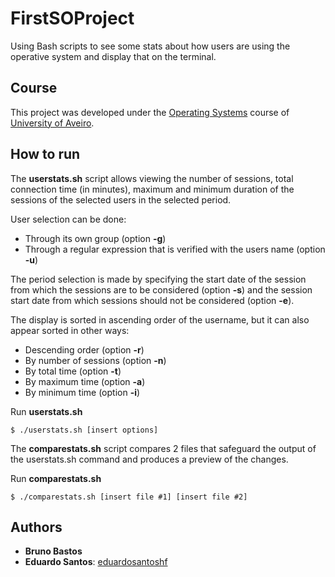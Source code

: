 # FirstSOProject

Using Bash scripts to see some stats about how users are using the operative system and display that on the terminal.

## Course
This project was developed under the [Operating Systems](https://www.ua.pt/en/uc/12293) course of [University of Aveiro](https://www.ua.pt/).

## How to run
The **userstats.sh** script allows viewing the number of sessions, total connection time (in minutes), maximum and minimum duration of the sessions of the selected users in the selected period.

User selection can be done:
* Through its own group (option **-g**)
* Through a regular expression that is verified with the users name (option **-u**)

The period selection is made by specifying the start date of the session from which the sessions are to be considered (option **-s**) and the session start date from which sessions should not be considered (option **-e**).

The display is sorted in ascending order of the username, but it can also appear sorted in other ways:
* Descending order (option **-r**)
* By number of sessions (option **-n**)
* By total time (option **-t**)
* By maximum time (option **-a**)
* By minimum time (option **-i**)

Run **userstats.sh**
```console
$ ./userstats.sh [insert options]
```

The **comparestats.sh** script compares 2 files that safeguard the output of the userstats.sh command and produces a preview of the changes.

Run **comparestats.sh**
```console
$ ./comparestats.sh [insert file #1] [insert file #2]
```

## Authors
* **Bruno Bastos**
* **Eduardo Santos**: [eduardosantoshf](https://github.com/eduardosantoshf)
